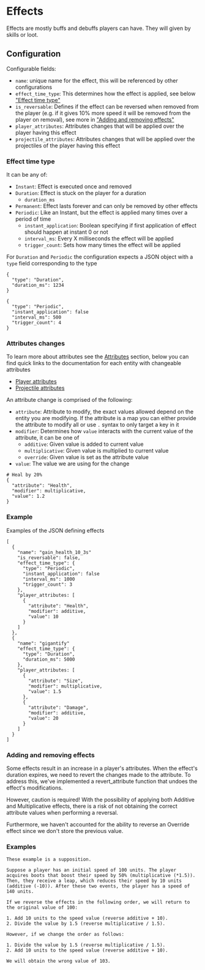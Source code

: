 # Effects

Effects are mostly buffs and debuffs players can have. They will given by skills or loot.

## Configuration

Configurable fields:
- `name`: unique name for the effect, this will be referenced by other configurations
- `effect_time_type`: This determines how the effect is applied, see below ["Effect time type"](#effect-time-type)
- `is_reversable`: Defines if the effect can be reversed when removed from the player (e.g. if it gives 10% more speed it will be removed from the player on removal), see more in ["Adding and removing effects"](#adding-and-removing-effects)
- `player_attributes`: Attributes changes that will be applied over the player having this effect
- `projectile_attributes`: Attributes changes that will be applied over the projectiles of the player having this effect

### Effect time type

It can be any of:
- `Instant`: Effect is executed once and removed
- `Duration`: Effect is stuck on the player for a duration
  - `duration_ms`
- `Permanent`: Effect lasts forever and can only be removed by other effects
- `Periodic`: Like an Instant, but the effect is applied many times over a period of time
  - `instant_application`: Boolean specifying if first application of effect should happen at instant 0 or not
  - `interval_ms`: Every X milliseconds the effect will be applied
  - `trigger_count`: Sets how many times the effect will be applied

For `Duration` and `Periodic` the configuration expects a JSON object with a `type` field corresponding to the type

```
{
  "type": "Duration",
  "duration_ms": 1234
}

{
  "type": "Periodic",
  "instant_application": false
  "interval_ms": 500
  "trigger_count": 4
}
```


### Attributes changes

To learn more about attributes see the [Attributes](../attributes/attributes.md) section, below you can find quick links to the documentation for each entity with changeable attributes

- [Player attributes](../attributes/players.md)
- [Projectile attributes]()

An attribute change is comprised of the following:
- `attribute`: Attribute to modify, the exact values allowed depend on the entity you are modifying. If the attribute is a map you can either provide the attribute to modify all or use `.` syntax to only target a key in it
- `modifier`: Determines how `value` interacts with the current value of the attribute, it can be one of
  - `additive`: Given value is added to current value
  - `multiplicative`: Given value is multiplied to current value
  - `override`: Given value is set as the attribute value
- `value`: The value we are using for the change

```
# Heal by 20%
{
  "attribute": "Health",
  "modifier": multiplicative,
  "value": 1.2
}
```

### Example

Examples of the JSON defining effects

```
[
  {
    "name": "gain_health_10_3s"
    "is_reversable": false,
    "effect_time_type": {
      "type": "Periodic",
      "instant_application": false
      "interval_ms": 1000
      "trigger_count": 3
    },
    "player_attributes: [
      {
        "attribute": "Health",
        "modifier": additive,
        "value": 10
      }
    ]
  },
  {
    "name": "gigantify"
    "effect_time_type": {
      "type": "Duration",
      "duration_ms": 5000
    },
    "player_attributes: [
      {
        "attribute": "Size",
        "modifier": multiplicative,
        "value": 1.5
      },
      {
        "attribute": "Damage",
        "modifier": additive,
        "value": 20
      }
    ]
  }
]
```

### Adding and removing effects

Some effects result in an increase in a player's attributes. When the effect's duration expires, we need to revert the changes made to the attribute. To address this, we've implemented a revert_attribute function that undoes the effect's modifications.

However, caution is required! With the possibility of applying both Additive and Multiplicative effects, there is a risk of not obtaining the correct attribute values when performing a reversal.

Furthermore, we haven't accounted for the ability to reverse an Override effect since we don't store the previous value.

### Examples
```
These example is a supposition.

Suppose a player has an initial speed of 100 units. The player acquires boots that boost their speed by 50% (multiplicative (*1.5)). Then, they receive a leap, which reduces their speed by 10 units (additive (-10)). After these two events, the player has a speed of 140 units.

If we reverse the effects in the following order, we will return to the original value of 100:

1. Add 10 units to the speed value (reverse additive + 10).
2. Divide the value by 1.5 (reverse multiplicative / 1.5).

However, if we change the order as follows:

1. Divide the value by 1.5 (reverse multiplicative / 1.5).
2. Add 10 units to the speed value (reverse additive + 10).

We will obtain the wrong value of 103.
```
